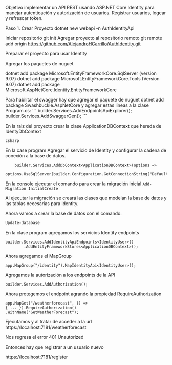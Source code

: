 Objetivo implementar un API REST usando ASP.NET Core Identity para manejar autenticación y autorización de usuarios.
Registrar usuarios, logear y refrescar token.


Paso 1. Crear Proyecto
dotnet new webapi -n AuthIdentityApi

Iniciar repositorio
git init
Agregar proyecto al repositorio remoto
git remote add origin https://github.com/AlejandroHCarrillo/AuthIdentity.git


Preparar el proyecto para usar Identity

Agregar los paquetes de nuguet

dotnet add package Microsoft.EntityFrameworkCore.SqlServer      (version 9.07)
dotnet add package Microsoft.EntityFrameworkCore.Tools          (Version 9.07)
dotnet add package Microsoft.AspNetCore.Identity.EntityFrameworkCore

Para habilitar el swagger hay que agregar el paquete de nuguet
dotnet add package Swashbuckle.AspNetCore
y agregar estas lineas a la clase Program.cs:
´´´
builder.Services.AddEndpointsApiExplorer();
builder.Services.AddSwaggerGen();
´´´

En la raiz del proyecto crear la clase ApplicationDBContext que hereda de IdentyDbContext

```csharp ```

En  la case program Agregar el servicio de Identity y configurar la cadena de conexión a la base de datos.
``` 
    builder.Services.AddDbContext<ApplicationDBContext>(options =>
    options.UseSqlServer(builder.Configuration.GetConnectionString("DefaultConnection")));
```

En la console ejecutar el comando para crear la migración inicial
``` Add-Migration InitialCreate ```

Al ejecutar la migración se creará las clases que modelan la base de datos y las tablas necesarias para Identity.

Ahora vamos a crear la base de datos con el comando:
```powershell
Update-database
```

En la clase program agregamos los servicios Identity endpoints
```
builder.Services.AddIdentityApiEndpoints<IdentityUser>()
        .AddEntityFrameworkStores<ApplicationDBContext>();
```

Ahora agregamos el MapGroup 
```
app.MapGroup("/identity").MapIdentityApi<IdentityUser>();

```

Agregamos la autorización a los endpoints de la API
```
builder.Services.AddAuthorization();
```

Ahora protegemos el endpoint agrando la propiedad RequireAuthorization
```
app.MapGet("/weatherforecast", () =>
{ ... }).RequireAuthorization()
.WithName("GetWeatherForecast");
```

Ejecutamos y al tratar de acceder a la url https://localhost:7181/weatherforecast

Nos regresa el error 401 Unautorized

Entonces hay que registrar a un usuario nuevo

https://localhost:7181/register